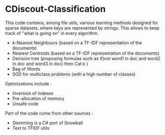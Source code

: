 # CDiscout-Classification

This code contains, among file utils, various learning methods designed for sparse datasets, where keys are represented by strings. This allows to keep track of "what is going on" in every algorithm.

- k-Nearest Neighbours (based on a TF-IDF representation of the documents)
- Nearest Centroids (based on a TF-IDF representation of the documents)
- Decision tree (proposing formulas such as if(not word1 in doc and word2 in doc and word3 in doc) then Cat k )
- Bag of Words
- SGD for multiclass problems (with a high number of classes)

Optimizations include :
- Inversion of indexes
- Pre-allocation of memory
- Unsafe code
 
Part of the code come from other sources :
- Stemming is a C# port of Snowball
- Text to TFIDF utils 
